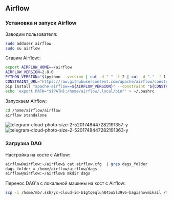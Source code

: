 ## Airflow 

### Установка и запуск Airflow

Заводим пользователя:
```bash
sudo adduser airflow
sudo su airflow
```

Ставим Airflow::
```bash
export AIRFLOW_HOME=~/airflow
AIRFLOW_VERSION=2.8.0
PYTHON_VERSION="$(python --version | cut -d " " -f 2 | cut -d "." -f 1-2)"
CONSTRAINT_URL="https://raw.githubusercontent.com/apache/airflow/constraints-${AIRFLOW_VERSION}/constraints-${PYTHON_VERSION}.txt"
pip install "apache-airflow==${AIRFLOW_VERSION}" --constraint "${CONSTRAINT_URL}"
echo 'export PATH="${PATH}:/home/airflow/.local/bin"' > ~/.bashrc
```

Запускаем Airflow:
```bash
cd /home/airflow/airflow
airflow standalone
```
![telegram-cloud-photo-size-2-5201748447282191357-y](https://github.com/mcherdakov/mspbd/assets/96630344/1ef17c2e-3d90-4ea7-b09e-3814cd76ef71)
![telegram-cloud-photo-size-2-5201748447282191363-y](https://github.com/mcherdakov/mspbd/assets/96630344/e7e1ce91-8263-4f2f-a0c9-bfa4a7765e93)


### Загрузка DAG

Настройка на хосте с Airflow:
```bash
airflow@airflow:~/airflow$ cat airflow.cfg  | grep dags_folder
dags_folder = /home/airflow/airflow/dags
airflow@airflow:~/airflow$ mkdir dags
```

Перенос DAG'а с локальной машины на хост с Airflow:
```bash
scp -i /home/mb/.ssh/yc-cloud-id-b1gtqeqluh845u5l39v6-bagishovmikail /tmp/dag.py bagishovmikail@51.250.30.154:/tmp/
```
